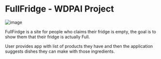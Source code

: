 # FullFridge - WDPAI Project

![image](https://user-images.githubusercontent.com/50916968/200363371-765324ff-b2d8-4369-8d78-890720c9f82b.png)

FullFirdge is a site for people who claims their fridge is empty, the goal is to show them that their fridge is actually Full.

User provides app with list of products they have and then the application suggests dishes they can make with those ingredients.
